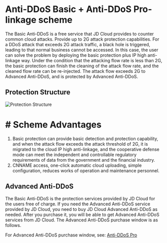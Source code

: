 # Anti-DDoS Basic + Anti-DDoS Pro-linkage scheme

The Basic Anti-DDoS is a free service that JD Cloud provides to counter common cloud attacks. Provide up to 2G attack protection capabilities. For a DDoS attack that exceeds 2G attack traffic, a black hole is triggered, leading to that normal business cannot be accessed. In this case, the user can solve the problem by deploying the basic protection plus IP high anti-linkage way. Under the condition that the attacking flow rate is less than 2G, the basic protection can finish the cleaning of the attack flow rate, and the cleaned flow rate can be re-injected. The attack flow exceeds 2G to Advanced Anti-DDoS, and is protected by Advanced Anti-DDoS.

## Protection Structure

![Protection Structure](https://github.com/jdcloudcom/cn/blob/edit/image/Basic%20Anti-DDos/best_pritice.png)


# # Scheme Advantages

1. Basic protection can provide basic detection and protection capability, and when the attack flow exceeds the attack threshold of 2G, it is migrated to the cloud IP high anti-linkage, and the cooperative defense mode can meet the independent and controllable regulatory requirements of  data from the government and the financial industry.
2. CNNAME access, one-click automatic cloud uploading, simple configuration, reduces works of operation and maintenance personnel.

## Advanced Anti-DDoS

The Basic Anti-DDoS is the protection services provided by JD Cloud for the users free of charge. If you need the Advanced Anti-DDoS service provided by JD Cloud, you need to buy JD Cloud Advanced Anti-DDoS as needed. After you purchase it, you will be able to get Advanced Anti-DDoS services from JD Cloud.
The Advanced Anti-DDoS purchase window is as follows.

For Advanced Anti-DDoS purchase window, see: [Anti-DDoS Pro](https://www.jdcloud.com/products/anti-ddos-pro)
